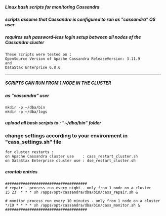 ##### Linux bash scripts for monitoring Cassandra

##### scripts assume that Cassandra is configured to run as "cassandra" OS user

##### requires ssh password-less login setup between all nodes of the Cassandra cluster

```
These scripts were tested on :
OpenSource Version of Apache Cassandra ReleaseVersion: 3.11.9
and
DataStax Enterprise 6.8.6
```

---

##### SCRIPTS CAN RUN FROM 1 NODE IN THE CLUSTER
##### as "cassandra" user

```
mkdir -p ~/dba/bin
mkdir -p ~/dba/logs
```

##### upload all bash scripts to : "~/dba/bin" folder

### change settings according to your environment in "cass_settings.sh" file

```
for cluster restarts :
on Apache Cassandra cluster use    : cass_restart_cluster.sh
on DataStax Enterprise cluster use : dse_restart_cluster.sh
```

##### crontab entries

```
#####################################
# repair - process run every night - only from 1 node on a cluster
15 23  * * * sh /apps/opt/cassandra/dba/bin/cass_repair.sh &

# monitor process run every 10 minutes - only from 1 node on a cluster
*/10 * * * * sh /apps/opt/cassandra/dba/bin/cass_monitor.sh &
#####################################
```

